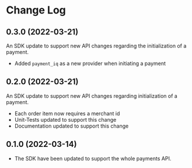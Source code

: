 # Change Log

## 0.3.0 (2022-03-21)

An SDK update to support new API changes regarding the initialization of a payment.

- Added `payment_iq` as a new provider when initiating a payment

## 0.2.0 (2022-03-21)

An SDK update to support new API changes regarding initialization of a payment.

- Each order item now requires a merchant id
- Unit-Tests updated to support this change
- Documentation updated to support this change

## 0.1.0 (2022-03-14)

- The SDK have been updated to support the whole payments API.
